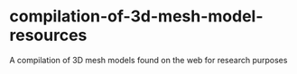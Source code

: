 # compilation-of-3d-mesh-model-resources
A compilation of 3D mesh models found on the web for research purposes
